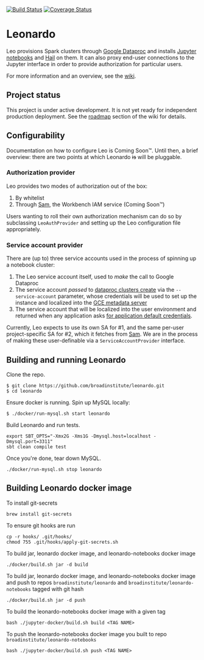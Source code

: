 [![Build Status](https://travis-ci.org/broadinstitute/leonardo.svg?branch=develop)](https://travis-ci.org/broadinstitute/leonardo) [![Coverage Status](https://coveralls.io/repos/github/broadinstitute/leonardo/badge.svg?branch=develop)](https://coveralls.io/github/broadinstitute/leonardo?branch=develop)

# Leonardo

Leo provisions Spark clusters through [Google Dataproc](https://cloud.google.com/dataproc/) and installs [Jupyter notebooks](http://jupyter.org/) and [Hail](https://hail.is/) on them. It can also proxy end-user connections to the Jupyter interface in order to provide authorization for particular users.

For more information and an overview, see the [wiki](https://github.com/broadinstitute/leonardo/wiki).

## Project status
This project is under active development. It is not yet ready for independent production deployment. See the [roadmap](https://github.com/DataBiosphere/leonardo/wiki#roadmap) section of the wiki for details.

## Configurability

Documentation on how to configure Leo is Coming Soon™. Until then, a brief overview: there are two points at which Leonardo ~~is~~ will be pluggable.

### Authorization provider

Leo provides two modes of authorization out of the box:
1. By whitelist
2. Through [Sam](github.com/broadinstitute/sam), the Workbench IAM service (Coming Soon™)

Users wanting to roll their own authorization mechanism can do so by subclassing `LeoAuthProvider` and setting up the Leo configuration file appropriately.

### Service account provider

There are (up to) three service accounts used in the process of spinning up a notebook cluster:

1. The Leo service account itself, used to _make_ the call to Google Dataproc
2. The service account _passed_ to [dataproc clusters create](https://cloud.google.com/sdk/gcloud/reference/dataproc/clusters/create) via the `--service-account` parameter, whose credentials will be used to set up the instance and localized into the [GCE metadata server](https://cloud.google.com/compute/docs/storing-retrieving-metadata)
3. The service account that will be localized into the user environment and returned when any application asks [for application default credentials](https://developers.google.com/identity/protocols/application-default-credentials).

Currently, Leo expects to use its own SA for #1, and the same per-user project-specific SA for #2, which it fetches from [Sam](github.com/broadinstitute/sam). We are in the process of making these user-definable via a `ServiceAccountProvider` interface.

## Building and running Leonardo
Clone the repo.
```
$ git clone https://github.com/broadinstitute/leonardo.git
$ cd leonardo
```
Ensure docker is running. Spin up MySQL locally:
```
$ ./docker/run-mysql.sh start leonardo
```
Build Leonardo and run tests.
```
export SBT_OPTS="-Xmx2G -Xms1G -Dmysql.host=localhost -Dmysql.port=3311"
sbt clean compile test
```
Once you're done, tear down MySQL.
```
./docker/run-mysql.sh stop leonardo
```

## Building Leonardo docker image

To install git-secrets
```$xslt
brew install git-secrets
```
To ensure git hooks are run
```$xslt
cp -r hooks/ .git/hooks/
chmod 755 .git/hooks/apply-git-secrets.sh
```

To build jar, leonardo docker image, and leonardo-notebooks docker image
```
./docker/build.sh jar -d build
```

To build jar, leonardo docker image, and leonardo-notebooks docker image 
and push to repos `broadinstitute/leonardo` and `broadinstitute/leonardo-notebooks` 
tagged with git hash
```
./docker/build.sh jar -d push
```

To build the leonardo-notebooks docker image with a given tag
````
bash ./jupyter-docker/build.sh build <TAG NAME>
````

To push the leonardo-notebooks docker image you built
to repo `broadinstitute/leonardo-notebooks`

````
bash ./jupyter-docker/build.sh push <TAG NAME>
````
